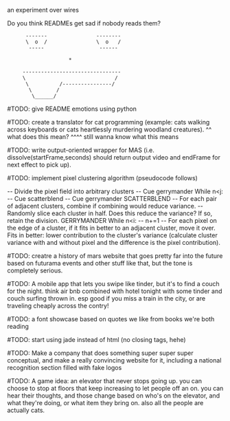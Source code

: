 an experiment over wires

Do you think READMEs get sad if nobody reads them? 



          -------                --------
		  \  o  /                \  o   /
	       -----                  ------
		   
		                *
		   
		 --------------------------------
		 \                             /
		  \          /----------------/
		   \        /
            \______/
		 
		
		
		
		
#TODO: give README emotions using python

#TODO: create a translator for cat programming (example: cats walking across keyboards or cats heartlessly murdering woodland creatures).
^^ what does this mean?
^^^^ still wanna know what this means 

#TODO: write output-oriented wrapper for MAS (i.e. dissolve(startFrame,seconds) should return output video and endFrame for next effect to pick up).

#TODO: implement pixel clustering algorithm (pseudocode follows)

-- Divide the pixel field into arbitrary clusters
-- Cue gerrymander
While n<j:
-- Cue scatterblend 
-- Cue gerrymander
SCATTERBLEND
-- For each pair of adjacent clusters, combine if combining would reduce variance. 
-- Randomly slice each cluster in half. Does this reduce the variance? If so, retain the division.
GERRYMANDER
While n<i:
-- n+=1
-- For each pixel on the edge of a cluster, if it fits in better to an adjacent cluster, move it over. Fits in better: lower contribution to the cluster's variance (calculate cluster variance with and without pixel and the difference is the pixel contribution). 

#TODO: creatre a history of mars website that goes pretty far into the future based on futurama events and other stuff like that, but the tone is completely serious.

#TODO: A mobile app that lets you swipe like tinder, but it's to find a couch for the night. think air bnb combined with hotel tonight with some tinder and couch surfing thrown in. esp good if you miss a train in the city, or are traveling cheaply across the contry!

#TODO: a font showcase based on quotes we like from books we're both reading

#TODO: start using jade instead of html (no closing tags, hehe)

#TODO: Make a company that does something super super super conceptual, and make a really convincing website for it, including a national recognition section filled with fake logos

#TODO: A game idea: an elevator that never stops going up. you can choose to stop at floors that keep increasing to let people off an on. you can hear their thoughts, and those change based on who's on the elevator, and what they're doing, or what item they bring on. also all the people are actually cats.
